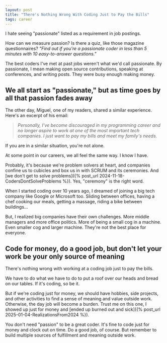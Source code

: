 ```yaml
---
layout: post
title: "There's Nothing Wrong With Coding Just to Pay the Bills"
tags: career
---
```


I hate seeing "passionate" listed as a requirement in job postings.

How can we measure passion? Is there a quiz, like those magazine questionnaires? _"Find out if you're a passionate coder in less than 5 minutes with 10 easy-to-answer questions."_

The best coders I've met at past jobs weren't what we'd call passionate. By passionate, I mean making open source contributions, speaking at conferences, and writing posts. They were busy enough making money.

## We all start as "passionate," but as time goes by all that passion fades away

The other day, Miguel, one of my readers, shared a similar experience. Here's an excerpt of his email:

> _Personally, I've become discouraged in my programming career and no longer aspire to work at one of the most important tech companies. I just want to pay my bills and meet my family's needs._

If you are in a similar situation, you're not alone.

At some point in our careers, we all feel the same way. I know I have.

Probably, it's because we're problem solvers at heart, and companies confine us to cubicles and box us in with SCRUM and its ceremonies. And [we don't get to solve problems]({% post_url 2024-11-18-CodersDontSolveProblems %}). Yes, "ceremony" is the right word.

When I started coding over 10 years ago, I dreamed of joining a big tech company like Google or Microsoft too. Sliding between offices, having a chef cooking our meals, getting a massage, riding a bike between buildings...

But, I realized big companies have their own challenges. More middle managers and more office politics. More of being a small cog in a machine. Even smaller cog and larger machine. They're not the best place for everyone.

## Code for money, do a good job, but don't let your work be your only source of meaning

There's nothing wrong with working at a coding job just to pay the bills.

We have to do what we have to do to put a roof over our heads and bread on our tables. If it's coding, so be it.

But if we're coding just for money, we should have hobbies, side projects, and other activities to find a sense of meaning and value outside work. Otherwise, the day job will become a burden. Trust me on this one, I showed up just for money and [ended up burned out and sick]({% post_url 2025-01-04-RealizationsFrom2024 %}).

You don't need "passion" to be a great coder. It's fine to code just for money and clock out on time. Do a good job, of course. But remember to build multiple sources of fulfillment and meaning outside work.
